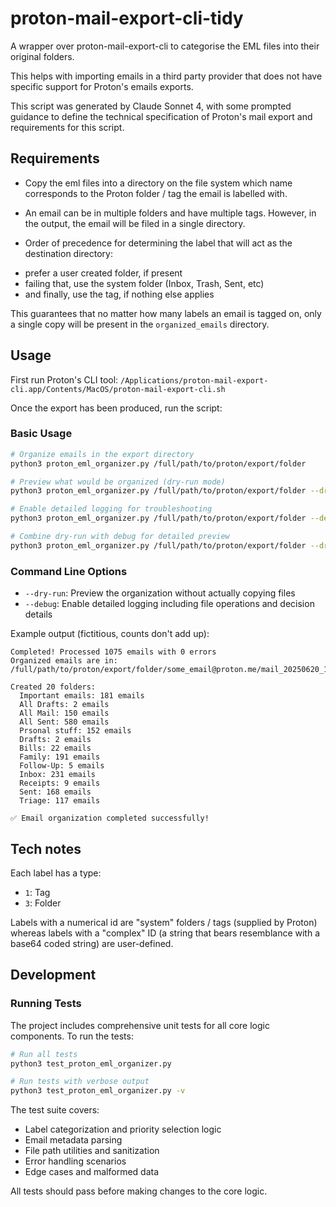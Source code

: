 # proton-mail-export-cli-tidy

A wrapper over proton-mail-export-cli to categorise the EML files into their original folders.

This helps with importing emails in a third party provider that does not have specific support for Proton's emails exports.

This script was generated by Claude Sonnet 4, with some prompted guidance to define the technical specification of Proton's mail export and requirements for this script.

## Requirements

- Copy the eml files into a directory on the file system which name corresponds to the Proton folder / tag the email is labelled with.

- An email can be in multiple folders and have multiple tags. However, in the output, the email will be filed in a single directory.

- Order of precedence for determining the label that will act as the destination directory:
* prefer a user created folder, if present
* failing that, use the system folder (Inbox, Trash, Sent, etc)
* and finally, use the tag, if nothing else applies

This guarantees that no matter how many labels an email is tagged on, only a single copy will be present in the `organized_emails` directory.

## Usage

First run Proton's CLI tool:
`/Applications/proton-mail-export-cli.app/Contents/MacOS/proton-mail-export-cli.sh`

Once the export has been produced, run the script:

### Basic Usage
```bash
# Organize emails in the export directory
python3 proton_eml_organizer.py /full/path/to/proton/export/folder

# Preview what would be organized (dry-run mode)
python3 proton_eml_organizer.py /full/path/to/proton/export/folder --dry-run

# Enable detailed logging for troubleshooting
python3 proton_eml_organizer.py /full/path/to/proton/export/folder --debug

# Combine dry-run with debug for detailed preview
python3 proton_eml_organizer.py /full/path/to/proton/export/folder --dry-run --debug
```

### Command Line Options
- `--dry-run`: Preview the organization without actually copying files
- `--debug`: Enable detailed logging including file operations and decision details

Example output (fictitious, counts don't add up):

```
Completed! Processed 1075 emails with 0 errors
Organized emails are in: /full/path/to/proton/export/folder/some_email@proton.me/mail_20250620_123456/organized_emails

Created 20 folders:
  Important emails: 181 emails
  All Drafts: 2 emails
  All Mail: 150 emails
  All Sent: 580 emails
  Prsonal stuff: 152 emails
  Drafts: 2 emails
  Bills: 22 emails
  Family: 191 emails
  Follow-Up: 5 emails
  Inbox: 231 emails
  Receipts: 9 emails
  Sent: 168 emails
  Triage: 117 emails

✅ Email organization completed successfully!
```

## Tech notes

Each label has a type:
- `1`: Tag
- `3`: Folder

Labels with a numerical id are "system" folders / tags (supplied by Proton) whereas labels with a "complex" ID (a string that bears resemblance with a base64 coded string) are user-defined.

## Development

### Running Tests

The project includes comprehensive unit tests for all core logic components. To run the tests:

```bash
# Run all tests
python3 test_proton_eml_organizer.py

# Run tests with verbose output
python3 test_proton_eml_organizer.py -v
```

The test suite covers:
- Label categorization and priority selection logic
- Email metadata parsing
- File path utilities and sanitization
- Error handling scenarios
- Edge cases and malformed data

All tests should pass before making changes to the core logic.

